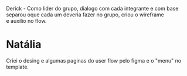 Derick - Como lider do grupo, dialogo com cada integrante e com base separou oque cada um deveria fazer no grupo, criou o wireframe e auxílio no flow.


# Natália
Criei o desing e algumas paginas do user flow pelo figma e o "menu" no template.
